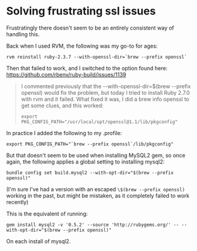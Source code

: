 # Solving frustrating ssl issues

Frustratingly there doesn't seem to be an entirely consistent way of handling this.

Back when I used RVM, the following was my go-to for ages:
```
rvm reinstall ruby-2.3.7 --with-openssl-dir=`brew --prefix openssl`
```

Then that failed to work, and I switched to the option found here: https://github.com/rbenv/ruby-build/issues/1139
>
> I commented previously that the --with-openssl-dir=$(brew --prefix openssl) would fix the problem, but today I tried to install Ruby 2.7.0 with rvm and it failed. What fixed it was, I did a brew info openssl to get some clues, and this worked:
>
> ```
> export PKG_CONFIG_PATH="/usr/local/opt/openssl@1.1/lib/pkgconfig"
> ```

In practice I added the following to my .profile:

```
export PKG_CONFIG_PATH="`brew --prefix openssl`/lib/pkgconfig"
```

But that doesn't seem to be used when installing MySQL2 gem, so once again, the following applies a global setting to installing mysql2:

```
bundle config set build.mysql2 --with-opt-dir="$(brew --prefix openssl)"
```

(I'm sure I've had a version with an escaped `\$(brew --prefix openssl)` working in the past, but might be mistaken, as it completely failed to work recently)

This is the equivalent of running:

```
gem install mysql2 -v '0.5.2' --source 'http://rubygems.org/' -- --with-opt-dir="$(brew --prefix openssl)"
```

On each install of mysql2.
